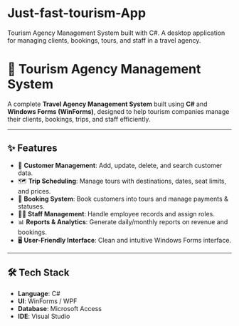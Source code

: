 # Just-fast-tourism-App
Tourism Agency Management System built with C#. A desktop application for managing clients, bookings, tours, and staff in a travel agency.
# 🧳 Tourism Agency Management System

A complete **Travel Agency Management System** built using **C#** and **Windows Forms (WinForms)**, designed to help tourism companies manage their clients, bookings, trips, and staff efficiently.

---

## ✨ Features

- 👤 **Customer Management**: Add, update, delete, and search customer data.
- 🗺️ **Trip Scheduling**: Manage tours with destinations, dates, seat limits, and prices.
- 📝 **Booking System**: Book customers into tours and manage payments & statuses.
- 👨‍💼 **Staff Management**: Handle employee records and assign roles.
- 📊 **Reports & Analytics**: Generate daily/monthly reports on revenue and bookings.
- 🖥️ **User-Friendly Interface**: Clean and intuitive Windows Forms interface.

---

## 🛠️ Tech Stack

- **Language**: C#
- **UI**: WinForms / WPF
- **Database**: Microsoft Access
- **IDE**: Visual Studio



